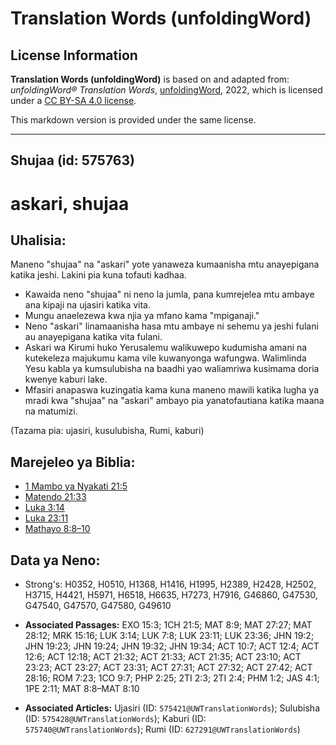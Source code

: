 # Translation Words (unfoldingWord)

## License Information

**Translation Words (unfoldingWord)** is based on and adapted from: _unfoldingWord® Translation Words_, [unfoldingWord](https://unfoldingword.org/utw), 2022, which is licensed under a [CC BY-SA 4.0 license](https://creativecommons.org/licenses/by-sa/4.0/legalcode.en).

This markdown version is provided under the same license.



--------------------------------

## Shujaa (id: 575763)

askari, shujaa
==============

Uhalisia:
---------

Maneno "shujaa" na "askari" yote yanaweza kumaanisha mtu anayepigana katika jeshi. Lakini pia kuna tofauti kadhaa.

* Kawaida neno "shujaa" ni neno la jumla, pana kumrejelea mtu ambaye ana kipaji na ujasiri katika vita.
* Mungu anaelezewa kwa njia ya mfano kama "mpiganaji."
* Neno "askari" linamaanisha hasa mtu ambaye ni sehemu ya jeshi fulani au anayepigana katika vita fulani.
* Askari wa Kirumi huko Yerusalemu walikuwepo kudumisha amani na kutekeleza majukumu kama vile kuwanyonga wafungwa. Walimlinda Yesu kabla ya kumsulubisha na baadhi yao waliamriwa kusimama doria kwenye kaburi lake.
* Mfasiri anapaswa kuzingatia kama kuna maneno mawili katika lugha ya mradi kwa "shujaa" na "askari" ambayo pia yanatofautiana katika maana na matumizi.

(Tazama pia: ujasiri, kusulubisha, Rumi, kaburi)

Marejeleo ya Biblia:
--------------------

* [1 Mambo ya Nyakati 21:5](https://ref.ly/1Chr21:5)
* [Matendo 21:33](https://ref.ly/Acts21:33)
* [Luka 3:14](https://ref.ly/Luke3:14)
* [Luka 23:11](https://ref.ly/Luke23:11)
* [Mathayo 8:8–10](https://ref.ly/Matt8:8-Matt8:10)

Data ya Neno:
-------------

* Strong's: H0352, H0510, H1368, H1416, H1995, H2389, H2428, H2502, H3715, H4421, H5971, H6518, H6635, H7273, H7916, G46860, G47530, G47540, G47570, G47580, G49610

* **Associated Passages:** EXO 15:3; 1CH 21:5; MAT 8:9; MAT 27:27; MAT 28:12; MRK 15:16; LUK 3:14; LUK 7:8; LUK 23:11; LUK 23:36; JHN 19:2; JHN 19:23; JHN 19:24; JHN 19:32; JHN 19:34; ACT 10:7; ACT 12:4; ACT 12:6; ACT 12:18; ACT 21:32; ACT 21:33; ACT 21:35; ACT 23:10; ACT 23:23; ACT 23:27; ACT 23:31; ACT 27:31; ACT 27:32; ACT 27:42; ACT 28:16; ROM 7:23; 1CO 9:7; PHP 2:25; 2TI 2:3; 2TI 2:4; PHM 1:2; JAS 4:1; 1PE 2:11; MAT 8:8–MAT 8:10
* **Associated Articles:** Ujasiri (ID: `575421@UWTranslationWords`); Sulubisha (ID: `575428@UWTranslationWords`); Kaburi (ID: `575740@UWTranslationWords`); Rumi (ID: `627291@UWTranslationWords`)

